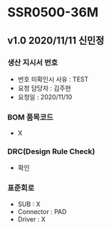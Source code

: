 # SSR0500-36M

## v1.0 2020/11/11 신민정

### 생산 지시서 번호
* 번호 미확인시 사유 : TEST
* 요청 담당자 : 김주현
* 요청일 : 2020/11/10

###  BOM 품목코드
* X

### DRC(Design Rule Check)
* 확인

### 표준회로
* SUB : X
* Connector : PAD
* Driver : X
